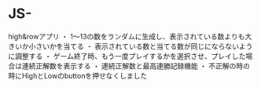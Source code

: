 # JS-
high&rowアプリ
・ 1～13の数をランダムに生成し、表示されている数よりも大きいか小さいかを当てる
・ 表示されている数と当てる数が同じにならないように調整する
・ ゲーム終了時、もう一度プレイするかを選択させ、プレイした場合は連続正解数を表示する
・ 連続正解数と最高連勝記録機能
・ 不正解の時の時にHighとLowのbuttonを押せなくしました